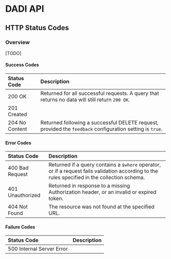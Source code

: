 # DADI API

## HTTP Status Codes

### Overview

[TODO] 

#### Success Codes

Status Code       | Description        |  
:----------------|:------------
200 OK | Returned for all successful requests. A query that returns no data will still return `200 OK`. |  
201 Created |  | 
204 No Content | Returned following a successful DELETE request, provided the `feedback` configuration setting is `true`. | 


#### Error Codes

Status Code       | Description        |  
:----------------|:------------
400 Bad Request | Returned if a query contains a `$where` operator, or if a request fails validation according to the rules specified in the collection schema.  | 
401 Unauthorized | Returned in response to a missing Authorization header, or an invalid or expired token. | 
404 Not Found | The resource was not found at the specified URL. | 


#### Failure Codes

Status Code       | Description        |  
:----------------|:------------
500 Internal Server Error |  | 
